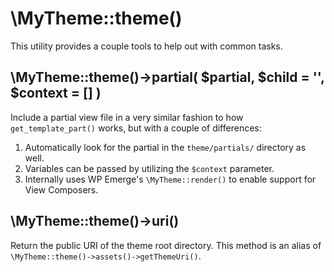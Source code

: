 # \MyTheme::theme()

This utility provides a couple tools to help out with common tasks.

## \MyTheme::theme()->partial( $partial, $child = '', $context = [] )

Include a partial view file in a very similar fashion to how `get_template_part()` works, but with a couple of differences:

1. Automatically look for the partial in the `theme/partials/` directory as well.
2. Variables can be passed by utilizing the `$context` parameter.
3. Internally uses WP Emerge's `\MyTheme::render()` to enable support for View Composers.

## \MyTheme::theme()->uri()

Return the public URI of the theme root directory.
This method is an alias of `\MyTheme::theme()->assets()->getThemeUri()`.
